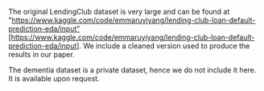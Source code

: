 The original LendingClub dataset is very large and can be found at "https://www.kaggle.com/code/emmaruyiyang/lending-club-loan-default-prediction-eda/input"[https://www.kaggle.com/code/emmaruyiyang/lending-club-loan-default-prediction-eda/input]. We include a cleaned version used to produce the results in our paper. 

The dementia dataset is a private dataset, hence we do not include it here. It is available upon request.
